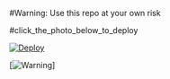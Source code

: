 #Warning: Use this repo at your own risk

#click_the_photo_below_to_deploy

[![Deploy](https://telegra.ph/file/83fad06b4595db7112d83.jpg)](https://heroku.com/deploy)

[![Warning](https://telegra.ph/file/286423143f2648748fc7c.jpg)]
